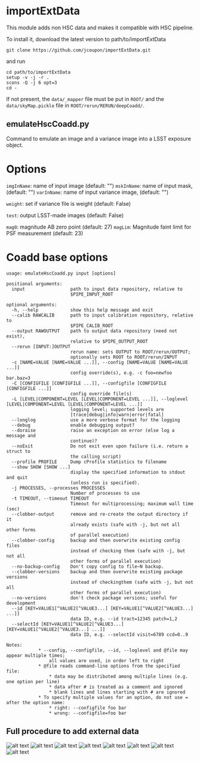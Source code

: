 # importExtData

This module adds non HSC data and makes it compatible with HSC pipeline.

To install it, download the latest version to path/to/importExtData
```
git clone https://github.com/jcoupon/importExtData.git
```
and run
```
cd path/to/importExtData
setup -v -j -r .
scons -Q -j 6 opt=3
cd -
```

If not present, the `data/_mapper` file must be put in `ROOT/`
and the `data/skyMap.pickle` file in `ROOT/rerun/RERUN/deepCoadd/`.

## emulateHscCoadd.py

Command to emulate an image and a variance image into a LSST exposure object.

# Options

`imgInName`: name of input image (default: "")
`mskInName`: name of input mask, (default: "")
`varInName`: name of input variance image, (default: "")

`weight`: set if variance file is weight (default: False)

`test`: output LSST-made images (default: False)

`mag0`: magnitude AB zero point (default: 27)
`magLim`: Magnitude faint limit for PSF measurement (default: 23)

# Coadd base options


```
usage: emulateHscCoadd.py input [options]

positional arguments:
  input                 path to input data repository, relative to
                        $PIPE_INPUT_ROOT

optional arguments:
  -h, --help            show this help message and exit
  --calib RAWCALIB      path to input calibration repository, relative to
                        $PIPE_CALIB_ROOT
  --output RAWOUTPUT    path to output data repository (need not exist),
                        relative to $PIPE_OUTPUT_ROOT
  --rerun [INPUT:]OUTPUT
                        rerun name: sets OUTPUT to ROOT/rerun/OUTPUT;
                        optionally sets ROOT to ROOT/rerun/INPUT
  -c [NAME=VALUE [NAME=VALUE ...]], --config [NAME=VALUE [NAME=VALUE ...]]
                        config override(s), e.g. -c foo=newfoo bar.baz=3
  -C [CONFIGFILE [CONFIGFILE ...]], --configfile [CONFIGFILE [CONFIGFILE ...]]
                        config override file(s)
  -L [LEVEL|COMPONENT=LEVEL [LEVEL|COMPONENT=LEVEL ...]], --loglevel [LEVEL|COMPONENT=LEVEL [LEVEL|COMPONENT=LEVEL ...]]
                        logging level; supported levels are
                        [trace|debug|info|warn|error|fatal]
  --longlog             use a more verbose format for the logging
  --debug               enable debugging output?
  --doraise             raise an exception on error (else log a message and
                        continue)?
  --noExit              Do not exit even upon failure (i.e. return a struct to
                        the calling script)
  --profile PROFILE     Dump cProfile statistics to filename
  --show SHOW [SHOW ...]
                        display the specified information to stdout and quit
                        (unless run is specified).
  -j PROCESSES, --processes PROCESSES
                        Number of processes to use
  -t TIMEOUT, --timeout TIMEOUT
                        Timeout for multiprocessing; maximum wall time (sec)
  --clobber-output      remove and re-create the output directory if it
                        already exists (safe with -j, but not all other forms
                        of parallel execution)
  --clobber-config      backup and then overwrite existing config files
                        instead of checking them (safe with -j, but not all
                        other forms of parallel execution)
  --no-backup-config    Don't copy config to file~N backup.
  --clobber-versions    backup and then overwrite existing package versions
                        instead of checkingthem (safe with -j, but not all
                        other forms of parallel execution)
  --no-versions         don't check package versions; useful for development
  --id [KEY=VALUE1[^VALUE2[^VALUE3...] [KEY=VALUE1[^VALUE2[^VALUE3...] ...]]
                        data ID, e.g. --id tract=12345 patch=1,2
  --selectId [KEY=VALUE1[^VALUE2[^VALUE3...] [KEY=VALUE1[^VALUE2[^VALUE3...] ...]]
                        data ID, e.g. --selectId visit=6789 ccd=0..9

Notes:
            * --config, --configfile, --id, --loglevel and @file may appear multiple times;
                all values are used, in order left to right
            * @file reads command-line options from the specified file:
                * data may be distributed among multiple lines (e.g. one option per line)
                * data after # is treated as a comment and ignored
                * blank lines and lines starting with # are ignored
            * To specify multiple values for an option, do not use = after the option name:
                * right: --configfile foo bar
                * wrong: --configfile=foo bar

```

## Full procedure to add external data

![alt text](https://github.com/jcoupon/importExtData/blob/master/doc/doc.001.png)
![alt text](https://github.com/jcoupon/importExtData/blob/master/doc/doc.002.png)
![alt text](https://github.com/jcoupon/importExtData/blob/master/doc/doc.003.png)
![alt text](https://github.com/jcoupon/importExtData/blob/master/doc/doc.004.png)
![alt text](https://github.com/jcoupon/importExtData/blob/master/doc/doc.005.png)
![alt text](https://github.com/jcoupon/importExtData/blob/master/doc/doc.006.png)
![alt text](https://github.com/jcoupon/importExtData/blob/master/doc/doc.007.png)
![alt text](https://github.com/jcoupon/importExtData/blob/master/doc/doc.008.png)

